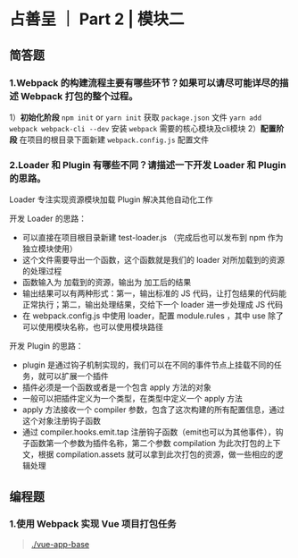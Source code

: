 # 占善呈 ｜ Part 2 | 模块二

##  简答题

### 1.Webpack 的构建流程主要有哪些环节？如果可以请尽可能详尽的描述 Webpack 打包的整个过程。

  1）**初始化阶段**
    `npm init` or `yarn init` 获取 `package.json` 文件
    `yarn add webpack webpack-cli --dev` 安装 `webpack` 需要的核心模块及cli模块
  2）**配置阶段**
    在项目的根目录下面新建 `webpack.config.js` 配置文件

### 2.Loader 和 Plugin 有哪些不同？请描述一下开发 Loader 和 Plugin 的思路。

  Loader 专注实现资源模块加载
  Plugin 解决其他自动化工作

  开发 Loader 的思路：
  - 可以直接在项目根目录新建 test-loader.js （完成后也可以发布到 npm 作为独立模块使用）
  - 这个文件需要导出一个函数，这个函数就是我们的 loader 对所加载到的资源的处理过程
  - 函数输入为 加载到的资源，输出为 加工后的结果
  - 输出结果可以有两种形式：第一，输出标准的 JS 代码，让打包结果的代码能正常执行；第二，输出处理结果，交给下一个 loader 进一步处理成 JS 代码
  - 在 webpack.config.js 中使用 loader，配置 module.rules ，其中 use 除了可以使用模块名称，也可以使用模块路径

  开发 Plugin 的思路：
  - plugin 是通过钩子机制实现的，我们可以在不同的事件节点上挂载不同的任务，就可以扩展一个插件
  - 插件必须是一个函数或者是一个包含 apply 方法的对象
  - 一般可以把插件定义为一个类型，在类型中定义一个 apply 方法
  - apply 方法接收一个 compiler 参数，包含了这次构建的所有配置信息，通过这个对象注册钩子函数
  - 通过 compiler.hooks.emit.tap 注册钩子函数（emit也可以为其他事件），钩子函数第一个参数为插件名称，第二个参数 compilation 为此次打包的上下文，根据 compilation.assets 就可以拿到此次打包的资源，做一些相应的逻辑处理

## 编程题

### 1.使用 Webpack 实现 Vue 项目打包任务

> [./vue-app-base](https://github.com/zhanshancheng/fed-e-task-02-0/tree/master/vue-app-base)